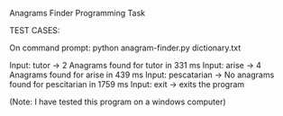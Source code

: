 Anagrams Finder Programming Task

TEST CASES:

On command prompt:
python anagram-finder.py dictionary.txt

Input: tutor -> 2 Anagrams found for tutor in 331 ms
Input: arise -> 4 Anagrams found for arise in 439 ms
Input: pescatarian -> No anagrams found for pescitarian in 1759 ms
Input: exit -> exits the program

(Note: I have tested this program on a windows computer)
